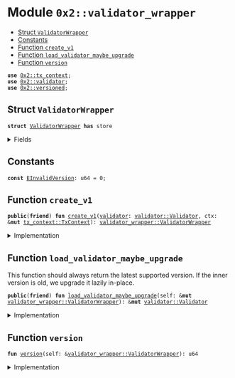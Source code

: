 
<a name="0x2_validator_wrapper"></a>

# Module `0x2::validator_wrapper`



-  [Struct `ValidatorWrapper`](#0x2_validator_wrapper_ValidatorWrapper)
-  [Constants](#@Constants_0)
-  [Function `create_v1`](#0x2_validator_wrapper_create_v1)
-  [Function `load_validator_maybe_upgrade`](#0x2_validator_wrapper_load_validator_maybe_upgrade)
-  [Function `version`](#0x2_validator_wrapper_version)


<pre><code><b>use</b> <a href="tx_context.md#0x2_tx_context">0x2::tx_context</a>;
<b>use</b> <a href="validator.md#0x2_validator">0x2::validator</a>;
<b>use</b> <a href="versioned.md#0x2_versioned">0x2::versioned</a>;
</code></pre>



<a name="0x2_validator_wrapper_ValidatorWrapper"></a>

## Struct `ValidatorWrapper`



<pre><code><b>struct</b> <a href="validator_wrapper.md#0x2_validator_wrapper_ValidatorWrapper">ValidatorWrapper</a> <b>has</b> store
</code></pre>



<details>
<summary>Fields</summary>


<dl>
<dt>
<code>inner: <a href="versioned.md#0x2_versioned_Versioned">versioned::Versioned</a></code>
</dt>
<dd>

</dd>
</dl>


</details>

<a name="@Constants_0"></a>

## Constants


<a name="0x2_validator_wrapper_EInvalidVersion"></a>



<pre><code><b>const</b> <a href="validator_wrapper.md#0x2_validator_wrapper_EInvalidVersion">EInvalidVersion</a>: u64 = 0;
</code></pre>



<a name="0x2_validator_wrapper_create_v1"></a>

## Function `create_v1`



<pre><code><b>public</b>(<b>friend</b>) <b>fun</b> <a href="validator_wrapper.md#0x2_validator_wrapper_create_v1">create_v1</a>(<a href="validator.md#0x2_validator">validator</a>: <a href="validator.md#0x2_validator_Validator">validator::Validator</a>, ctx: &<b>mut</b> <a href="tx_context.md#0x2_tx_context_TxContext">tx_context::TxContext</a>): <a href="validator_wrapper.md#0x2_validator_wrapper_ValidatorWrapper">validator_wrapper::ValidatorWrapper</a>
</code></pre>



<details>
<summary>Implementation</summary>


<pre><code><b>public</b>(<b>friend</b>) <b>fun</b> <a href="validator_wrapper.md#0x2_validator_wrapper_create_v1">create_v1</a>(<a href="validator.md#0x2_validator">validator</a>: Validator, ctx: &<b>mut</b> TxContext): <a href="validator_wrapper.md#0x2_validator_wrapper_ValidatorWrapper">ValidatorWrapper</a> {
    <a href="validator_wrapper.md#0x2_validator_wrapper_ValidatorWrapper">ValidatorWrapper</a> {
        inner: <a href="versioned.md#0x2_versioned_create">versioned::create</a>(1, <a href="validator.md#0x2_validator">validator</a>, ctx)
    }
}
</code></pre>



</details>

<a name="0x2_validator_wrapper_load_validator_maybe_upgrade"></a>

## Function `load_validator_maybe_upgrade`

This function should always return the latest supported version.
If the inner version is old, we upgrade it lazily in-place.


<pre><code><b>public</b>(<b>friend</b>) <b>fun</b> <a href="validator_wrapper.md#0x2_validator_wrapper_load_validator_maybe_upgrade">load_validator_maybe_upgrade</a>(self: &<b>mut</b> <a href="validator_wrapper.md#0x2_validator_wrapper_ValidatorWrapper">validator_wrapper::ValidatorWrapper</a>): &<b>mut</b> <a href="validator.md#0x2_validator_Validator">validator::Validator</a>
</code></pre>



<details>
<summary>Implementation</summary>


<pre><code><b>public</b>(<b>friend</b>) <b>fun</b> <a href="validator_wrapper.md#0x2_validator_wrapper_load_validator_maybe_upgrade">load_validator_maybe_upgrade</a>(self: &<b>mut</b> <a href="validator_wrapper.md#0x2_validator_wrapper_ValidatorWrapper">ValidatorWrapper</a>): &<b>mut</b> Validator {
    <b>let</b> version = <a href="validator_wrapper.md#0x2_validator_wrapper_version">version</a>(self);
    // TODO: When new versions are added, we need <b>to</b> explicitly upgrade here.
    <b>assert</b>!(version == 1, <a href="validator_wrapper.md#0x2_validator_wrapper_EInvalidVersion">EInvalidVersion</a>);
    <a href="versioned.md#0x2_versioned_load_value_mut">versioned::load_value_mut</a>&lt;Validator&gt;(&<b>mut</b> self.inner)
}
</code></pre>



</details>

<a name="0x2_validator_wrapper_version"></a>

## Function `version`



<pre><code><b>fun</b> <a href="validator_wrapper.md#0x2_validator_wrapper_version">version</a>(self: &<a href="validator_wrapper.md#0x2_validator_wrapper_ValidatorWrapper">validator_wrapper::ValidatorWrapper</a>): u64
</code></pre>



<details>
<summary>Implementation</summary>


<pre><code><b>fun</b> <a href="validator_wrapper.md#0x2_validator_wrapper_version">version</a>(self: &<a href="validator_wrapper.md#0x2_validator_wrapper_ValidatorWrapper">ValidatorWrapper</a>): u64 {
    <a href="versioned.md#0x2_versioned_version">versioned::version</a>(&self.inner)
}
</code></pre>



</details>
